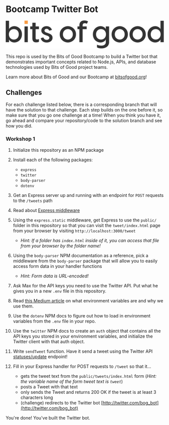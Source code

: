 # Bootcamp Twitter Bot

![Bits of Good](/public/bog_logo.svg)

This repo is used by the Bits of Good Bootcamp to build a Twitter bot that demonstrates important concepts related to Node.js, APIs, and database technologies used by Bits of Good project teams.

Learn more about Bits of Good and our Bootcamp at [bitsofgood.org](https://bitsofgood.org)!

## Challenges

For each challenge listed below, there is a corresponding branch that will have the solution to that challenge. Each step builds on the one before it, so make sure that you go one challenge at a time! When you think you have it, go ahead and compare your repository/code to the solution branch and see how you did.

### Workshop 1

1. Initialize this repository as an NPM package

2. Install each of the following packages:
    * `express`
    * `twitter`
    * `body-parser`
    * `dotenv`

3. Get an Express server up and running with an endpoint for `POST` requests to the `/tweets` path

4. Read about [Express middleware](https://expressjs.com/en/guide/using-middleware.html)

5. Using the `express.static` middleware, get Express to use the `public/` folder in this repository so that you can visit the `tweet/index.html` page from your browser by visiting `http://localhost:3000/tweet`
    * *Hint: If a folder has `index.html` inside of it, you can access that file from your browser by the folder name!*

6. Using the `body-parser` NPM documentation as a reference, pick a middleware from the `body-parser` package that will allow you to easily access form data in your handler functions
     * *Hint: Form data is URL-encoded!*

7. Ask Max for the API keys you need to use the Twitter API. Put what he gives you in a new `.env` file in this repository.

8. Read [this Medium article](https://medium.com/chingu/an-introduction-to-environment-variables-and-how-to-use-them-f602f66d15fa) on what environment variables are and why we use them.

9. Use the `dotenv` NPM docs to figure out how to load in environment variables from the `.env` file in your repo.

10. Use the `twitter` NPM docs to create an `auth` object that contains all the API keys you stored in your environment variables, and initialize the Twitter client with that auth object.

11. Write `sendTweet` function. Have it send a tweet using the Twitter API [statuses/update](https://developer.twitter.com/en/docs/tweets/post-and-engage/api-reference/post-statuses-update) endpoint!

12. Fill in your Express handler for POST requests to `/tweet` so that it...
    * gets the tweet text from the `public/tweets/index.html` form (*Hint: the variable name of the form tweet text is `tweet`*)
    * posts a Tweet with that text
    * only sends the Tweet and returns 200 OK if the tweet is at least 3 characters long
    * (challenge) redirects to the Twitter bot [http://twitter.com/bog_bot](http://twitter.com/bog_bot)

You're done! You've built the Twitter bot.
